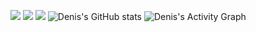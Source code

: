 ![](https://github-profile-summary-cards.vercel.app/api/cards/profile-details?username=denis12let&theme=dark)
![](https://github-profile-summary-cards.vercel.app/api/cards/stats?username=denis12let&theme=dark)
![](https://github-profile-summary-cards.vercel.app/api/cards/productive-time?username=denis12let&theme=dark)
![Denis's GitHub stats](https://github-readme-stats.vercel.app/api?username=denis12let&show_icons=true&theme=radical)
![Denis's Activity Graph](https://github-readme-activity-graph.vercel.app/graph?username=denis12let&theme=github)
